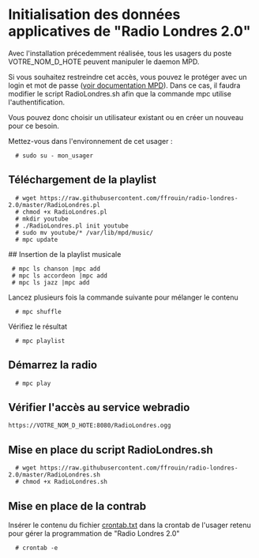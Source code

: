 # Initialisation des données applicatives de "Radio Londres 2.0"

Avec l'installation précedemment réalisée, tous les usagers du poste VOTRE_NOM_D_HOTE peuvent manipuler le daemon MPD.

Si vous souhaitez restreindre cet accès, vous pouvez le protéger avec un login et mot de passe ([voir documentation MPD](https://www.musicpd.org/doc/html/user.html#permissions-and-passwords)). Dans ce cas, il faudra modifier le script RadioLondres.sh afin que la commande mpc utilise l'authentification.

Vous pouvez donc choisir un utilisateur existant ou en créer un nouveau pour ce besoin.

Mettez-vous dans l'environnement de cet usager :

```
  # sudo su - mon_usager
```

## Téléchargement de la playlist

```
  # wget https://raw.githubusercontent.com/ffrouin/radio-londres-2.0/master/RadioLondres.pl
  # chmod +x RadioLondres.pl
  # mkdir youtube
  # ./RadioLondres.pl init youtube
  # sudo mv youtube/* /var/lib/mpd/music/
  # mpc update
```

## Insertion de la playlist musicale
```
 # mpc ls chanson |mpc add
 # mpc ls accordeon |mpc add
 # mpc ls jazz |mpc add
```

Lancez plusieurs fois la commande suivante pour mélanger le contenu
```
  # mpc shuffle
```
Vérifiez le résultat
```
  # mpc playlist
```

## Démarrez la radio
```
  # mpc play
```

## Vérifier l'accès au service webradio
```
https://VOTRE_NOM_D_HOTE:8080/RadioLondres.ogg
```
## Mise en place du script RadioLondres.sh
```
  # wget https://raw.githubusercontent.com/ffrouin/radio-londres-2.0/master/RadioLondres.sh
  # chmod +x RadioLondres.sh
```

## Mise en place de la contrab

Insérer le contenu du fichier [crontab.txt](https://raw.githubusercontent.com/ffrouin/radio-londres-2.0/master/crontab.txt) dans la crontab de l'usager retenu pour gérer la programmation de "Radio Londres 2.0"

```
  # crontab -e
```
